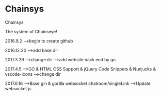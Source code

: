 # Chainsys
Chainsys

The system of Chainseye!

2016.9.2
  -->begin to create github

2016.12.20
  -->add base dir

2017.3.29
  -->change dir
  -->add website back end by go

2017.4.5
  -->GO & HTML CSS Support & jQuery Code Snippets & Nunjucks & vscode-icons
  -->change dir

2017.6.16
  -->Base gin & gorilla websocket chatroom/singleLink
  -->Update websocket js